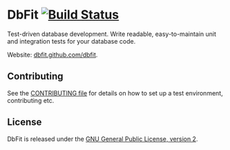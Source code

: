 # DbFit [![Build Status](https://github.com/dbfit/dbfit/workflows/build/badge.svg)](https://github.com/dbfit/dbfit/actions)

Test-driven database development. Write readable, easy-to-maintain unit and integration tests for your database code.

Website: [dbfit.github.com/dbfit](http://dbfit.github.io/dbfit/).

## Contributing

See the [CONTRIBUTING file](CONTRIBUTING.md) for details on how to set up a test environment, contributing etc.

## License

DbFit is released under the [GNU General Public License, version 2](http://www.gnu.org/licenses/gpl-2.0.txt).


